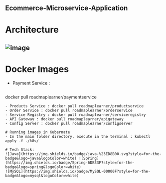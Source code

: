 ## Ecommerce-Microservice-Application

# Architecture
![image](https://github.com/user-attachments/assets/1832de73-71e8-46e3-8b95-13dcc08929ff)
----
# Docker Images

- Payment Service :
  ```markdown
docker pull roadmaplearner/paymentservice
  ```
- Products Service : docker pull roadmaplearner/productservice
- Order Service : docker pull roadmaplearner/orderservice
- Service Registry : docker pull roadmaplearner/serviceregistry
- API Gateway : docker pull roadmaplearner/apigateway
- Config Server : docker pull roadmaplearner/configserver

# Running images in Kubernate
- In the main folder directory, execute in the terminal : kubectl apply -f ./k8s/

# Tech Stack:
![Java](https://img.shields.io/badge/java-%23ED8B00.svg?style=for-the-badge&logo=java&logoColor=white) ![Spring](https://img.shields.io/badge/Spring-6DB33F?style=for-the-badge&logo=spring&logoColor=white)
![MySQL](https://img.shields.io/badge/MySQL-00000F?style=for-the-badge&logo=mysql&logoColor=white) 


